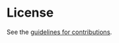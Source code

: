 # License

See the
[guidelines for contributions](https://github.com/danwing/dnsop2/blob/main/CONTRIBUTING.md).
